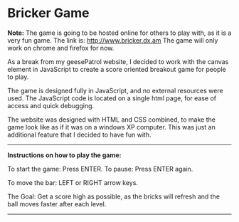 # Bricker Game

<b>Note:</b> The game is going to be hosted online for others to play with, as it is a very fun game. The link is: http://www.bricker.dx.am
The game will only work on chrome and firefox for now. 

As a break from my geesePatrol website, I decided to work with the canvas element in JavaScript to create a score oriented breakout game for people to play.

The game is designed fully in JavaScript, and no external resources were used. The JavaScript code is located on a single html page, for ease of access and quick debugging.

The website was designed with HTML and CSS combined, to make the game look like as if it was on a windows XP computer. This was just an additional feature that I decided to have fun with.

---

<b>Instructions on how to play the game:</b>

To start the game: Press ENTER.
To pause: Press ENTER again.

To move the bar: LEFT or RIGHT arrow keys.

The Goal: Get a score high as possible, as the bricks will refresh and the ball moves faster after each level.

---
